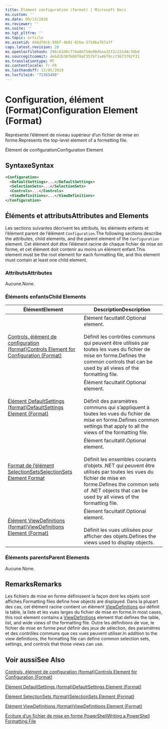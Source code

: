 ```yaml
---
title: Élément configuration (format) | Microsoft Docs
ms.custom: ''
ms.date: 09/13/2016
ms.reviewer: ''
ms.suite: ''
ms.tgt_pltfrm: ''
ms.topic: article
ms.assetid: d46df0cb-50b7-4b81-82ba-37186a7b7a7f
caps.latest.revision: 28
ms.openlocfilehash: 296c63d0c774a0bf56e90dbaa32f2c221d4c3dbd
ms.sourcegitcommit: debd2b38fb8070a7357bf1a4bf9cc736f3702f31
ms.translationtype: MT
ms.contentlocale: fr-FR
ms.lasthandoff: 12/05/2019
ms.locfileid: "72363498"
---
```

# <a name="configuration-element-format"></a><span data-ttu-id="5a782-102">Configuration, élément (Format)</span><span class="sxs-lookup"><span data-stu-id="5a782-102">Configuration Element (Format)</span></span>

<span data-ttu-id="5a782-103">Représente l’élément de niveau supérieur d’un fichier de mise en forme.</span><span class="sxs-lookup"><span data-stu-id="5a782-103">Represents the top-level element of a formatting file.</span></span>

<span data-ttu-id="5a782-104">Élément de configuration</span><span class="sxs-lookup"><span data-stu-id="5a782-104">Configuration Element</span></span>

## <a name="syntax"></a><span data-ttu-id="5a782-105">Syntaxe</span><span class="sxs-lookup"><span data-stu-id="5a782-105">Syntax</span></span>

```xml
<Configuration>
  <DefaultSettings>...</DefaultSettings>
  <SelectionSets>...</SelectionSets>
  <Controls>...</Controls>
  <ViewDefinitions>...</ViewDefinitions>
</Configuration>

```

## <a name="attributes-and-elements"></a><span data-ttu-id="5a782-106">Éléments et attributs</span><span class="sxs-lookup"><span data-stu-id="5a782-106">Attributes and Elements</span></span>

<span data-ttu-id="5a782-107">Les sections suivantes décrivent les attributs, les éléments enfants et l’élément parent de l’élément `Configuration`.</span><span class="sxs-lookup"><span data-stu-id="5a782-107">The following sections describe the attributes, child elements, and the parent element of the `Configuration` element.</span></span> <span data-ttu-id="5a782-108">Cet élément doit être l’élément racine de chaque fichier de mise en forme, et cet élément doit contenir au moins un élément enfant.</span><span class="sxs-lookup"><span data-stu-id="5a782-108">This element must be the root element for each formatting file, and this element must contain at least one child element.</span></span>

### <a name="attributes"></a><span data-ttu-id="5a782-109">Attributs</span><span class="sxs-lookup"><span data-stu-id="5a782-109">Attributes</span></span>

<span data-ttu-id="5a782-110">Aucune.</span><span class="sxs-lookup"><span data-stu-id="5a782-110">None.</span></span>

### <a name="child-elements"></a><span data-ttu-id="5a782-111">Éléments enfants</span><span class="sxs-lookup"><span data-stu-id="5a782-111">Child Elements</span></span>

|<span data-ttu-id="5a782-112">Élément</span><span class="sxs-lookup"><span data-stu-id="5a782-112">Element</span></span>|<span data-ttu-id="5a782-113">Description</span><span class="sxs-lookup"><span data-stu-id="5a782-113">Description</span></span>|
|-------------|-----------------|
|[<span data-ttu-id="5a782-114">Controls, élément de configuration (format)</span><span class="sxs-lookup"><span data-stu-id="5a782-114">Controls Element for Configuration (Format)</span></span>](./controls-element-for-configuration-format.md)|<span data-ttu-id="5a782-115">Élément facultatif.</span><span class="sxs-lookup"><span data-stu-id="5a782-115">Optional element.</span></span><br /><br /> <span data-ttu-id="5a782-116">Définit les contrôles communs qui peuvent être utilisés par toutes les vues du fichier de mise en forme.</span><span class="sxs-lookup"><span data-stu-id="5a782-116">Defines the common controls that can be used by all views of the formatting file.</span></span>|
|[<span data-ttu-id="5a782-117">Élément DefaultSettings (format)</span><span class="sxs-lookup"><span data-stu-id="5a782-117">DefaultSettings Element (Format)</span></span>](./defaultsettings-element-format.md)|<span data-ttu-id="5a782-118">Élément facultatif.</span><span class="sxs-lookup"><span data-stu-id="5a782-118">Optional element.</span></span><br /><br /> <span data-ttu-id="5a782-119">Définit des paramètres communs qui s’appliquent à toutes les vues du fichier de mise en forme.</span><span class="sxs-lookup"><span data-stu-id="5a782-119">Defines common settings that apply to all the views of the formatting file.</span></span>|
|[<span data-ttu-id="5a782-120">Format de l’élément SelectionSets</span><span class="sxs-lookup"><span data-stu-id="5a782-120">SelectionSets Element Format</span></span>](./selectionsets-element-format.md)|<span data-ttu-id="5a782-121">Élément facultatif.</span><span class="sxs-lookup"><span data-stu-id="5a782-121">Optional element.</span></span><br /><br /> <span data-ttu-id="5a782-122">Définit les ensembles courants d’objets .NET qui peuvent être utilisés par toutes les vues du fichier de mise en forme.</span><span class="sxs-lookup"><span data-stu-id="5a782-122">Defines the common sets of .NET objects that can be used by all views of the formatting file.</span></span>|
|[<span data-ttu-id="5a782-123">Élément ViewDefinitions (format)</span><span class="sxs-lookup"><span data-stu-id="5a782-123">ViewDefinitions Element (Format)</span></span>](./viewdefinitions-element-format.md)|<span data-ttu-id="5a782-124">Élément facultatif.</span><span class="sxs-lookup"><span data-stu-id="5a782-124">Optional element.</span></span><br /><br /> <span data-ttu-id="5a782-125">Définit les vues utilisées pour afficher des objets.</span><span class="sxs-lookup"><span data-stu-id="5a782-125">Defines the views used to display objects.</span></span>|

### <a name="parent-elements"></a><span data-ttu-id="5a782-126">Éléments parents</span><span class="sxs-lookup"><span data-stu-id="5a782-126">Parent Elements</span></span>

<span data-ttu-id="5a782-127">Aucune.</span><span class="sxs-lookup"><span data-stu-id="5a782-127">None.</span></span>

## <a name="remarks"></a><span data-ttu-id="5a782-128">Remarks</span><span class="sxs-lookup"><span data-stu-id="5a782-128">Remarks</span></span>

<span data-ttu-id="5a782-129">Les fichiers de mise en forme définissent la façon dont les objets sont affichés.</span><span class="sxs-lookup"><span data-stu-id="5a782-129">Formatting files define how objects are displayed.</span></span> <span data-ttu-id="5a782-130">Dans la plupart des cas, cet élément racine contient un élément [ViewDefinitions](./viewdefinitions-element-format.md) qui définit la table, la liste et les vues larges du fichier de mise en forme.</span><span class="sxs-lookup"><span data-stu-id="5a782-130">In most cases, this root element contains a [ViewDefinitions](./viewdefinitions-element-format.md) element that defines the table, list, and wide views of the formatting file.</span></span> <span data-ttu-id="5a782-131">Outre les définitions de vue, le fichier de mise en forme peut définir des jeux de sélection, des paramètres et des contrôles communs que ces vues peuvent utiliser.</span><span class="sxs-lookup"><span data-stu-id="5a782-131">In addition to the view definitions, the formatting file can define common selection sets, settings, and controls that those views can use.</span></span>

## <a name="see-also"></a><span data-ttu-id="5a782-132">Voir aussi</span><span class="sxs-lookup"><span data-stu-id="5a782-132">See Also</span></span>

[<span data-ttu-id="5a782-133">Controls, élément de configuration (format)</span><span class="sxs-lookup"><span data-stu-id="5a782-133">Controls Element for Configuration (Format)</span></span>](./controls-element-for-configuration-format.md)

[<span data-ttu-id="5a782-134">Élément DefaultSettings (format)</span><span class="sxs-lookup"><span data-stu-id="5a782-134">DefaultSettings Element (Format)</span></span>](./defaultsettings-element-format.md)

[<span data-ttu-id="5a782-135">Élément SelectionSets (format)</span><span class="sxs-lookup"><span data-stu-id="5a782-135">SelectionSets Element (Format)</span></span>](./selectionsets-element-format.md)

[<span data-ttu-id="5a782-136">Élément ViewDefinitions (format)</span><span class="sxs-lookup"><span data-stu-id="5a782-136">ViewDefinitions Element (Format)</span></span>](./viewdefinitions-element-format.md)

[<span data-ttu-id="5a782-137">Écriture d’un fichier de mise en forme PowerShell</span><span class="sxs-lookup"><span data-stu-id="5a782-137">Writing a PowerShell Formatting File</span></span>](./writing-a-powershell-formatting-file.md)
